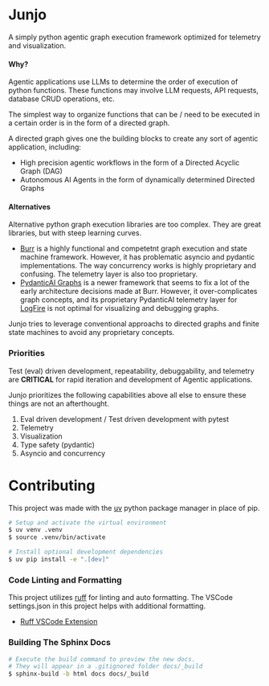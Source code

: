 # Junjo

A simply python agentic graph execution framework optimized for telemetry and visualization.

#### Why?

Agentic applications use LLMs to determine the order of execution of python functions. These functions may involve LLM requests, API requests, database CRUD operations, etc.

The simplest way to organize functions that can be / need to be executed in a certain order is in the form of a directed graph.

A directed graph gives one the building blocks to create any sort of agentic application, including:

- High precision agentic workflows in the form of a Directed Acyclic Graph (DAG)
- Autonomous AI Agents in the form of dynamically determined Directed Graphs

#### Alternatives

Alternative python graph execution libraries are too complex. They are great libraries, but with steep learning curves.

- [Burr](https://burr.dagworks.io/) is a highly functional and competetnt graph execution and state machine framework. However, it has problematic asyncio and pydantic implementations. The way concurrency works is highly proprietary and confusing. The telemetry layer is also too proprietary.
- [PydanticAI Graphs](https://ai.pydantic.dev/graph/) is a newer framework that seems to fix a lot of the early architecture decisions made at Burr. However, it over-complicates graph concepts, and its proprietary PydanticAI telemetry layer for [LogFire](https://pydantic.dev/logfire) is not optimal for visualizing and debugging graphs.

Junjo tries to leverage conventional approachs to directed graphs and finite state machines to avoid any proprietary concepts. 

### Priorities

Test (eval) driven development, repeatability, debuggability, and telemetry are **CRITICAL** for rapid iteration and development of Agentic applications.

Junjo prioritizes the following capabilities above all else to ensure these things are not an afterthought. 

1. Eval driven development / Test driven development with pytest
1. Telemetry
1. Visualization
1. Type safety (pydantic)
1. Asyncio and concurrency


# Contributing

This project was made with the [uv](https://github.com/astral-sh/uv) python package manager in place of pip.

```bash
# Setup and activate the virtual environment
$ uv venv .venv
$ source .venv/bin/activate

# Install optional development dependencies
$ uv pip install -e ".[dev]"
```

### Code Linting and Formatting

This project utilizes [ruff](https://astral.sh/ruff) for linting and auto formatting. The VSCode settings.json in this project helps with additional formatting.

- [Ruff VSCode Extension](https://marketplace.visualstudio.com/items?itemName=charliermarsh.ruff)

### Building The Sphinx Docs

```bash
# Execute the build command to preview the new docs.
# They will appear in a .gitignored folder docs/_build
$ sphinx-build -b html docs docs/_build
```